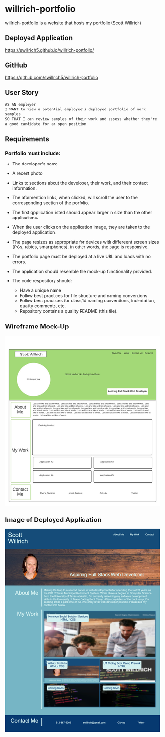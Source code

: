 # willrich-portfolio

willrich-portfolio is a website that hosts my portfolio (Scott Willrich)

## Deployed Application
https://swillrich5.github.io/willrich-portfolio/

## GitHub

https://github.com/swillrich5/willrich-portfolio

## User Story
```
AS AN employer
I WANT to view a potential employee's deployed portfolio of work samples
SO THAT I can review samples of their work and assess whether they're a good candidate for an open position
```
## Requirements

### Portfolio must include:
* The developer's name
* A recent photo
* Links to sections about the developer, their work, and their contact information.
* The aformention links, when clicked, will scroll the user to the corresponding section of the porfolio.
* The first qpplication listed should appear larger in size than the other applications.
* When the user clicks on the application image, they are taken to the deployed application.
* The page resizes as appropriate for devices with differeent screen sizes (PCs, tables, smartphones).  In other words, the page is responsive.
* The portfolio page must be deployed at a live URL and loads with no errors.
* The application should resemble the mock-up functionality provided.
* The code respository should:

  * Have a unique name
  * Follow best practices for file structure and naming conventions
  * Follow best practices for class/id naming conventions, indentation, quality comments, etc.
  * Repository contains a quality README (this file).

## Wireframe Mock-Up

![Wireframe Mock-up](./assets/images/Homework2.jpeg)

## Image of Deployed Application

![Image of Deployed Application](./assets/images/portfolio_screenshot.png)